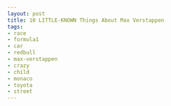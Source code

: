 ```yaml
---
layout: post
title: 10 LITTLE-KNOWN Things About Max Verstappen
tags:
- race
- formula1
- car
- redbull
- max-verstappen
- crazy
- child
- monaco
- toyota
- street
---
```

